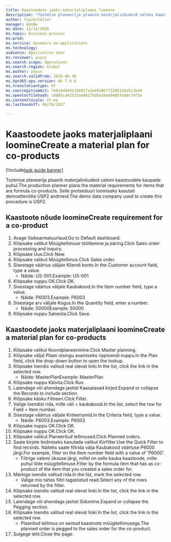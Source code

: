 ```yaml
--- 
title: Kaastoodete jaoks materjaliplaani loomine
description: "Tootmise planeerija plaanib materjalinõudeid valemi kaastoodete kaupade puhul."
author: YuyuScheller
manager: AnnBe
ms.date: 11/14/2016
ms.topic: business-process
ms.prod: 
ms.service: dynamics-ax-applications
ms.technology: 
audience: Application User
ms.reviewer: yuyus
ms.search.scope: Operations
ms.search.region: Global
ms.author: yuyus
ms.search.validFrom: 2016-06-30
ms.dyn365.ops.version: AX 7.0.0
ms.translationtype: HT
ms.sourcegitcommit: 7e0a5d044133b917a3eb9386773205218e5c1b40
ms.openlocfilehash: c8805ca02525ae001fbd5e10ad9405fe60c7473e
ms.contentlocale: et-ee
ms.lasthandoff: 09/29/2017

---
```

# <a name="create-a-material-plan-for-co-products"></a><span data-ttu-id="e2fa2-103">Kaastoodete jaoks materjaliplaani loomine</span><span class="sxs-lookup"><span data-stu-id="e2fa2-103">Create a material plan for co-products</span></span>

[!include[task guide banner](../../includes/task-guide-banner.md)]

<span data-ttu-id="e2fa2-104">Tootmise planeerija plaanib materjalinõudeid valemi kaastoodete kaupade puhul.</span><span class="sxs-lookup"><span data-stu-id="e2fa2-104">The production planner plans the material requirements for items that are formula co-products.</span></span> <span data-ttu-id="e2fa2-105">Selle protseduuri loomiseks kasutati demoettevõtte USP2 andmeid.</span><span class="sxs-lookup"><span data-stu-id="e2fa2-105">The demo data company used to create this procedure is USP2.</span></span>


## <a name="create-requirement-for-a-co-product"></a><span data-ttu-id="e2fa2-106">Kaastoote nõude loomine</span><span class="sxs-lookup"><span data-stu-id="e2fa2-106">Create requirement for a co-product</span></span>
1. <span data-ttu-id="e2fa2-107">Avage Vaikearmatuurlaud.</span><span class="sxs-lookup"><span data-stu-id="e2fa2-107">Go to Default dashboard.</span></span>
2. <span data-ttu-id="e2fa2-108">Klõpsake valikut Müügitellimuse töötlemine ja päring.</span><span class="sxs-lookup"><span data-stu-id="e2fa2-108">Click Sales order processing and inquiry.</span></span>
3. <span data-ttu-id="e2fa2-109">Klõpsake Uus.</span><span class="sxs-lookup"><span data-stu-id="e2fa2-109">Click New.</span></span>
4. <span data-ttu-id="e2fa2-110">Klõpsake valikut Müügitellimus.</span><span class="sxs-lookup"><span data-stu-id="e2fa2-110">Click Sales order.</span></span>
5. <span data-ttu-id="e2fa2-111">Sisestage väärtus väljale Kliendi konto.</span><span class="sxs-lookup"><span data-stu-id="e2fa2-111">In the Customer account field, type a value.</span></span>
    * <span data-ttu-id="e2fa2-112">Näide: US-001.</span><span class="sxs-lookup"><span data-stu-id="e2fa2-112">Example: US-001</span></span>  
6. <span data-ttu-id="e2fa2-113">Klõpsake nuppu OK.</span><span class="sxs-lookup"><span data-stu-id="e2fa2-113">Click OK.</span></span>
7. <span data-ttu-id="e2fa2-114">Sisestage väärtus väljale Kaubakood.</span><span class="sxs-lookup"><span data-stu-id="e2fa2-114">In the Item number field, type a value.</span></span>
    * <span data-ttu-id="e2fa2-115">Näide: P6003.</span><span class="sxs-lookup"><span data-stu-id="e2fa2-115">Example: P6003</span></span>  
8. <span data-ttu-id="e2fa2-116">Sisestage arv väljale Kogus.</span><span class="sxs-lookup"><span data-stu-id="e2fa2-116">In the Quantity field, enter a number.</span></span>
    * <span data-ttu-id="e2fa2-117">Näide: 50000</span><span class="sxs-lookup"><span data-stu-id="e2fa2-117">Example: 50000</span></span>  
9. <span data-ttu-id="e2fa2-118">Klõpsake nuppu Salvesta.</span><span class="sxs-lookup"><span data-stu-id="e2fa2-118">Click Save.</span></span>

## <a name="create-a-material-plan-for-co-products"></a><span data-ttu-id="e2fa2-119">Kaastoodete jaoks materjaliplaani loomine</span><span class="sxs-lookup"><span data-stu-id="e2fa2-119">Create a material plan for co-products</span></span>
1. <span data-ttu-id="e2fa2-120">Klõpsake valikul Koondplaneerimine.</span><span class="sxs-lookup"><span data-stu-id="e2fa2-120">Click Master planning.</span></span>
2. <span data-ttu-id="e2fa2-121">Klõpsake väljal Plaan otsingu avamiseks ripploendi nuppu.</span><span class="sxs-lookup"><span data-stu-id="e2fa2-121">In the Plan field, click the drop-down button to open the lookup.</span></span>
3. <span data-ttu-id="e2fa2-122">Klõpsake loendis valitud real olevat linki.</span><span class="sxs-lookup"><span data-stu-id="e2fa2-122">In the list, click the link in the selected row.</span></span>
    * <span data-ttu-id="e2fa2-123">Näide: MasterPlan</span><span class="sxs-lookup"><span data-stu-id="e2fa2-123">Example: MasterPlan</span></span>  
4. <span data-ttu-id="e2fa2-124">Klõpsake nuppu Käivita.</span><span class="sxs-lookup"><span data-stu-id="e2fa2-124">Click Run.</span></span>
5. <span data-ttu-id="e2fa2-125">Laiendage või ahendage jaotist Kaasatavad kirjed.</span><span class="sxs-lookup"><span data-stu-id="e2fa2-125">Expand or collapse the Records to include section.</span></span>
6. <span data-ttu-id="e2fa2-126">Klõpsake käsku Filtreeri.</span><span class="sxs-lookup"><span data-stu-id="e2fa2-126">Click Filter.</span></span>
7. <span data-ttu-id="e2fa2-127">Valige loendist rida, mille väli = kaubakood.</span><span class="sxs-lookup"><span data-stu-id="e2fa2-127">In the list, select the row for Field = Item number.</span></span>
8. <span data-ttu-id="e2fa2-128">Sisestage väärtus väljale Kriteeriumid.</span><span class="sxs-lookup"><span data-stu-id="e2fa2-128">In the Criteria field, type a value.</span></span>
    * <span data-ttu-id="e2fa2-129">Näide: P6003.</span><span class="sxs-lookup"><span data-stu-id="e2fa2-129">Example: P6003</span></span>  
9. <span data-ttu-id="e2fa2-130">Klõpsake nuppu OK.</span><span class="sxs-lookup"><span data-stu-id="e2fa2-130">Click OK.</span></span>
10. <span data-ttu-id="e2fa2-131">Klõpsake nuppu OK.</span><span class="sxs-lookup"><span data-stu-id="e2fa2-131">Click OK.</span></span>
11. <span data-ttu-id="e2fa2-132">Klõpsake valikut Planeeritud tellimused.</span><span class="sxs-lookup"><span data-stu-id="e2fa2-132">Click Planned orders.</span></span>
12. <span data-ttu-id="e2fa2-133">Saate kirjete leidmiseks kasutada valikut Kiirfilter.</span><span class="sxs-lookup"><span data-stu-id="e2fa2-133">Use the Quick Filter to find records.</span></span> <span data-ttu-id="e2fa2-134">Näiteks saate filtrida välja Kaubakood väärtuse P6000 järgi.</span><span class="sxs-lookup"><span data-stu-id="e2fa2-134">For example, filter on the Item number field with a value of 'P6000'.</span></span>
    * <span data-ttu-id="e2fa2-135">Filtrige valemi üksuse järgi, millel on selle kauba kaastoode, mille puhul lõite müügitellimuse.</span><span class="sxs-lookup"><span data-stu-id="e2fa2-135">Filter by the formula item that has as co-product of the item that you created a sales order for.</span></span>  
13. <span data-ttu-id="e2fa2-136">Märkige loendis valitud rida.</span><span class="sxs-lookup"><span data-stu-id="e2fa2-136">In the list, mark the selected row.</span></span>
    * <span data-ttu-id="e2fa2-137">Valige mis tahes filtri tagastatud read.</span><span class="sxs-lookup"><span data-stu-id="e2fa2-137">Select any of the rows returned by the filter.</span></span>  
14. <span data-ttu-id="e2fa2-138">Klõpsake loendis valitud real olevat linki.</span><span class="sxs-lookup"><span data-stu-id="e2fa2-138">In the list, click the link in the selected row.</span></span>
15. <span data-ttu-id="e2fa2-139">Laiendage või ahendage jaotist Sidumine.</span><span class="sxs-lookup"><span data-stu-id="e2fa2-139">Expand or collapse the Pegging section.</span></span>
16. <span data-ttu-id="e2fa2-140">Klõpsake loendis valitud real olevat linki.</span><span class="sxs-lookup"><span data-stu-id="e2fa2-140">In the list, click the link in the selected row.</span></span>
    * <span data-ttu-id="e2fa2-141">Plaanitud tellimus on seotud kaastoote müügitellimusega.</span><span class="sxs-lookup"><span data-stu-id="e2fa2-141">The planned order is pegged to the sales order for the co-product.</span></span>  
17. <span data-ttu-id="e2fa2-142">Sulgege leht.</span><span class="sxs-lookup"><span data-stu-id="e2fa2-142">Close the page.</span></span>


